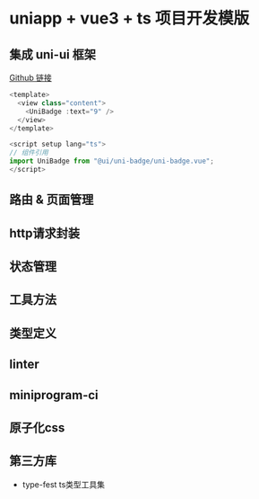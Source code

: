 # uniapp + vue3 + ts 项目开发模版


## 集成 uni-ui 框架

[Github 链接](https://github.com/dcloudio/uni-ui)


```ts
<template>
  <view class="content">
    <UniBadge :text="9" />
  </view>
</template>

<script setup lang="ts">
// 组件引用
import UniBadge from "@ui/uni-badge/uni-badge.vue";
</script>

```

## 路由 & 页面管理

## http请求封装

## 状态管理

## 工具方法

## 类型定义

## linter

## miniprogram-ci

## 原子化css


## 第三方库

- type-fest ts类型工具集
